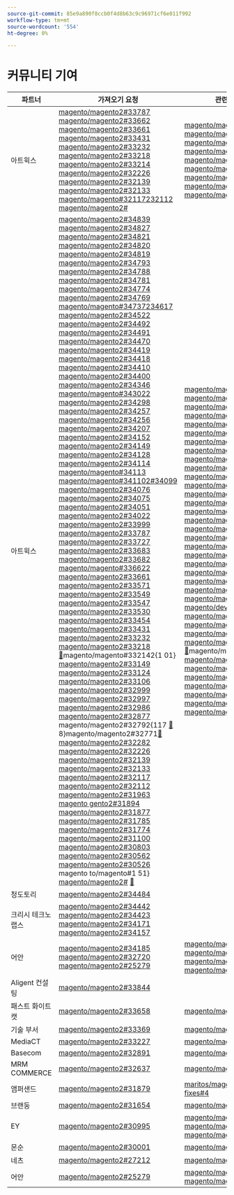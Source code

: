 ```yaml
---
source-git-commit: 85e9a890f8ccb0f4d8b63c9c96971cf6e011f992
workflow-type: tm+mt
source-wordcount: '554'
ht-degree: 0%

---
```

# 커뮤니티 기여

| 파트너 | 가져오기 요청 | 관련 GitHub 문제 |
| ------- | ------- | ------- |
| 아트윅스 | [magento/magento2#33787](https://github.com/magento/magento2/pull/33787) [magento/magento2#33662](https://github.com/magento/magento2/pull/33662) [magento/magento2#33661](https://github.com/magento/magento2/pull/33661) [magento/magento2#33431](https://github.com/magento/magento2/pull/33431) [magento/magento2#33232](https://github.com/magento/magento2/pull/33232) [magento/magento2#33218](https://github.com/magento/magento2/pull/33218) [magento/magento2#33214](https://github.com/magento/magento2/pull/33214) [magento/magento2#32226](https://github.com/magento/magento2/pull/32226) [magento/magento2#32139](https://github.com/magento/magento2/pull/32139) [magento/magento2#32133](https://github.com/magento/magento2/pull/32133) [magento/magento#32117232112](https://github.com/magento/magento2/pull/32117) [magento/magento2#](https://github.com/magento/magento2/pull/32112) | [magento/magento2#33689](https://github.com/magento/magento2/issues/33689) [magento/magento2#33635](https://github.com/magento/magento2/issues/33635) [magento/magento2#33556](https://github.com/magento/magento2/issues/33556) [magento/magento2#33806](https://github.com/magento/magento2/issues/33806) [magento/magento2#32381](https://github.com/magento/magento2/issues/32381) [magento/magento2#33786](https://github.com/magento/magento2/issues/33786) [magento/magento2#33785](https://github.com/magento/magento2/issues/33785) [magento/magento2#33784](https://github.com/magento/magento2/issues/33784) [magento/magento2#33775](https://github.com/magento/magento2/issues/33775) |
| 아트윅스 | [magento/magento2#34839](https://github.com/magento/magento2/pull/34839) [magento/magento2#34827](https://github.com/magento/magento2/pull/34827) [magento/magento2#34821](https://github.com/magento/magento2/pull/34821) [magento/magento2#34820](https://github.com/magento/magento2/pull/34820) [magento/magento2#34819](https://github.com/magento/magento2/pull/34819) [magento/magento2#34793](https://github.com/magento/magento2/pull/34793) [magento/magento2#34788](https://github.com/magento/magento2/pull/34788) [magento/magento2#34781](https://github.com/magento/magento2/pull/34781) [magento/magento2#34774](https://github.com/magento/magento2/pull/34774) [magento/magento2#34769](https://github.com/magento/magento2/pull/34769) [magento/magento#34737234617](https://github.com/magento/magento2/pull/34737) [magento/magento2#34522](https://github.com/magento/magento2/pull/34617) [magento/magento2#34492](https://github.com/magento/magento2/pull/34522) [magento/magento2#34491](https://github.com/magento/magento2/pull/34492) [magento/magento2#34470](https://github.com/magento/magento2/pull/34491) [magento/magento2#34419](https://github.com/magento/magento2/pull/34470) [magento/magento2#34418](https://github.com/magento/magento2/pull/34419) [magento/magento2#34410](https://github.com/magento/magento2/pull/34418) [magento/magento2#34400](https://github.com/magento/magento2/pull/34410) [magento/magento2#34346](https://github.com/magento/magento2/pull/34400) [magento/magento#343022](https://github.com/magento/magento2/pull/34346) [magento/magento2#34298](https://github.com/magento/magento2/pull/34302) [magento/magento2#34257](https://github.com/magento/magento2/pull/34298) [magento/magento2#34256](https://github.com/magento/magento2/pull/34257) [magento/magento2#34207](https://github.com/magento/magento2/pull/34256) [magento/magento2#34152](https://github.com/magento/magento2/pull/34207) [magento/magento2#34149](https://github.com/magento/magento2/pull/34152) [magento/magento2#34128](https://github.com/magento/magento2/pull/34149) [magento/magento2#34114](https://github.com/magento/magento2/pull/34128) [magento/magento#34113](https://github.com/magento/magento2/pull/34114) [magento/magento#341102#34099](https://github.com/magento/magento2/pull/34113) [magento/magento2#34076](https://github.com/magento/magento2/pull/34110) [magento/magento2#34075](https://github.com/magento/magento2/pull/34099) [magento/magento2#34051](https://github.com/magento/magento2/pull/34076) [magento/magento2#34022](https://github.com/magento/magento2/pull/34075) [magento/magento2#33999](https://github.com/magento/magento2/pull/34051) [magento/magento2#33787](https://github.com/magento/magento2/pull/34022) [magento/magento2#33727](https://github.com/magento/magento2/pull/33999) [magento/magento2#33683](https://github.com/magento/magento2/pull/33787) [magento/magento2#33682](https://github.com/magento/magento2/pull/33727) [magento/magento#336622](https://github.com/magento/magento2/pull/33683) [magento/magento2#33661](https://github.com/magento/magento2/pull/33682) [magento/magento2#33571](https://github.com/magento/magento2/pull/33662) [magento/magento2#33549](https://github.com/magento/magento2/pull/33661) [magento/magento2#33547](https://github.com/magento/magento2/pull/33571) [magento/magento2#33530](https://github.com/magento/magento2/pull/33549) [magento/magento2#33454](https://github.com/magento/magento2/pull/33547) [magento/magento2#33431](https://github.com/magento/magento2/pull/33530) [magento/magento2#33232](https://github.com/magento/magento2/pull/33454) [magento/magento2#33218](https://github.com/magento/magento2/pull/33431) [&#128279;](https://github.com/magento/magento2/pull/32986)magento/magento#332142{1 01} [magento/magento2#33149](https://github.com/magento/magento2/pull/33218) [magento/magento2#33124](https://github.com/magento/magento2/pull/33214) [magento/magento2#33106](https://github.com/magento/magento2/pull/33149) [magento/magento2#32999](https://github.com/magento/magento2/pull/33124) [magento/magento2#32997](https://github.com/magento/magento2/pull/33106) [magento/magento2#32986](https://github.com/magento/magento2/pull/32999) [magento/magento2#32877](https://github.com/magento/magento2/pull/32997) magento/magento2#32792{117 [&#128279;](https://github.com/magento/magento2/pull/33232) 8}magento/magento2#32771[&#128279;](https://github.com/magento/magento2/pull/32877) [magento/magento2#32282](https://github.com/magento/magento2/pull/32792) [magento/magento2#32226](https://github.com/magento/magento2/pull/32771) [magento/magento2#32139](https://github.com/magento/magento2/pull/32282) [magento/magento2#32133](https://github.com/magento/magento2/pull/32226) [magento/magento2#32117](https://github.com/magento/magento2/pull/32139) [magento/magento2#32112](https://github.com/magento/magento2/pull/32133) [magento/magento2#31963](https://github.com/magento/magento2/pull/32117) [magento gento2#31894](https://github.com/magento/magento2/pull/32112) [magento/magento2#31877](https://github.com/magento/magento2/pull/31963) [magento/magento2#31785](https://github.com/magento/magento2/pull/31894) [magento/magento2#31774](https://github.com/magento/magento2/pull/31877) [magento/magento2#31100](https://github.com/magento/magento2/pull/31785) [magento/magento2#30803](https://github.com/magento/magento2/pull/31774) [magento/magento2#30562](https://github.com/magento/magento2/pull/31100) [magento/magento2#30526](https://github.com/magento/magento2/pull/30803) magento to/magento#1 51&rbrace; [magento/magento2#](https://github.com/magento/magento2/pull/30526) [&#128279;](https://github.com/magento/magento2/pull/30562) | [magento/magento2#34579](https://github.com/magento/magento2/issues/34579) [magento/magento2#34490](https://github.com/magento/magento2/issues/34490) [magento/magento2#34422](https://github.com/magento/magento2/issues/34422) [magento/magento2#34510](https://github.com/magento/magento2/issues/34510) [magento/magento2#34414](https://github.com/magento/magento2/issues/34414) [magento/magento2#34511](https://github.com/magento/magento2/issues/34511) [magento/magento2#34435](https://github.com/magento/magento2/issues/34435) [magento/magento2#34512](https://github.com/magento/magento2/issues/34512) [magento/magento2#34317](https://github.com/magento/magento2/issues/34317) [magento/magento2#32948](https://github.com/magento/magento2/issues/32948) [magento/magento#26254234316](https://github.com/magento/magento2/issues/26254) [magento/magento2#34314](https://github.com/magento/magento2/issues/34316) [magento/magento2#34313](https://github.com/magento/magento2/issues/34314) [magento/magento2#34312](https://github.com/magento/magento2/issues/34313) [magento/magento2#34311](https://github.com/magento/magento2/issues/34312) [magento/magento2#34315](https://github.com/magento/magento2/issues/34311) [magento/magento2#33747](https://github.com/magento/magento2/issues/34315) [magento/magento2#33589](https://github.com/magento/magento2/issues/33747) [magento/magento2#33689](https://github.com/magento/magento2/issues/33589) [magento/magento2#33531](https://github.com/magento/magento2/issues/33689) [magento/magento#336352](https://github.com/magento/magento2/issues/33531) [magento/magento2#33556](https://github.com/magento/magento2/issues/33635) [magento/magento2#33806](https://github.com/magento/magento2/issues/33556) [magento/magento2#32615](https://github.com/magento/magento2/issues/33806) [magento/magento2#32991](https://github.com/magento/magento2/issues/32615) [magento/devdocs#9248](https://github.com/magento/devdocs/issues/9248) [magento/magento2#32821](https://github.com/magento/magento2/issues/32991) [magento/magento2#33788](https://github.com/magento/magento2/issues/33788) [magento/magento2#32381](https://github.com/magento/magento2/issues/32821) [magento/magento2#33786](https://github.com/magento/magento2/issues/32381) [&#128279;](https://github.com/magento/magento2/issues/33786)magento/magento#2 61&rbrace; [magento/magento2#33785](https://github.com/magento/magento2/issues/33785) [magento/magento2#33784](https://github.com/magento/magento2/issues/33784) [magento/magento2#33775](https://github.com/magento/magento2/issues/33775) [magento/magento2#33783](https://github.com/magento/magento2/issues/33783) [magento/magento2#30828](https://github.com/magento/magento2/issues/30828) [magento/magento2#33774](https://github.com/magento/magento2/issues/33774) [magento/magento2#33773](https://github.com/magento/magento2/issues/33773) |
| 청도토리 | [magento/magento2#34484](https://github.com/magento/magento2/pull/34484) |  |
| 크리시 테크노랩스 | [magento/magento2#34442](https://github.com/magento/magento2/pull/34442) [magento/magento2#34423](https://github.com/magento/magento2/pull/34423) [magento/magento2#34171](https://github.com/magento/magento2/pull/34171) [magento/magento2#34157](https://github.com/magento/magento2/pull/34157) |  |
| 어안 | [magento/magento2#34185](https://github.com/magento/magento2/pull/34185) [magento/magento2#32720](https://github.com/magento/magento2/pull/32720) [magento/magento2#25279](https://github.com/magento/magento2/pull/25279) | [magento/magento2#34513](https://github.com/magento/magento2/issues/34513) [magento/magento2#34356](https://github.com/magento/magento2/issues/34356) [magento/magento2#29647](https://github.com/magento/magento2/issues/29647) [magento/magento2#30241](https://github.com/magento/magento2/issues/30241) |
| Aligent 컨설팅 | [magento/magento2#33844](https://github.com/magento/magento2/pull/33844) |  |
| 패스트 화이트 캣 | [magento/magento2#33658](https://github.com/magento/magento2/pull/33658) | [magento/magento2#33839](https://github.com/magento/magento2/issues/33839) |
| 기술 부서 | [magento/magento2#33369](https://github.com/magento/magento2/pull/33369) | [magento/magento2#34451](https://github.com/magento/magento2/issues/34451) |
| MediaCT | [magento/magento2#33227](https://github.com/magento/magento2/pull/33227) | [magento/magento2#33984](https://github.com/magento/magento2/issues/33984) |
| Basecom | [magento/magento2#32891](https://github.com/magento/magento2/pull/32891) | [magento/magento2#32885](https://github.com/magento/magento2/issues/32885) |
| MRM COMMERCE | [magento/magento2#32637](https://github.com/magento/magento2/pull/32637) | [magento/magento2#32636](https://github.com/magento/magento2/issues/32636) |
| 앰퍼샌드 | [magento/magento2#31879](https://github.com/magento/magento2/pull/31879) | [maritos/magento2-performance-fixes#4](https://github.com/maritos/magento2-performance-fixes/issues/4) |
| 브랜둥 | [magento/magento2#31654](https://github.com/magento/magento2/pull/31654) | [magento/magento2#30948](https://github.com/magento/magento2/issues/30948) |
| EY | [magento/magento2#30995](https://github.com/magento/magento2/pull/30995) | [magento/magento2#31019](https://github.com/magento/magento2/issues/31019) [magento/magento2#32625](https://github.com/magento/magento2/issues/32625) [magento/magento2#33696](https://github.com/magento/magento2/issues/33696) |
| 몬순 | [magento/magento2#30001](https://github.com/magento/magento2/pull/30001) | [magento/magento-semver#50](https://github.com/magento/magento-semver/issues/50) |
| 네츠 | [magento/magento2#27212](https://github.com/magento/magento2/pull/27212) | [magento/magento2#29609](https://github.com/magento/magento2/issues/29609) |
| 어안 | [magento/magento2#25279](https://github.com/magento/magento2/pull/25279) | [magento/magento2#29647](https://github.com/magento/magento2/issues/29647) [magento/magento2#30241](https://github.com/magento/magento2/issues/30241) |
